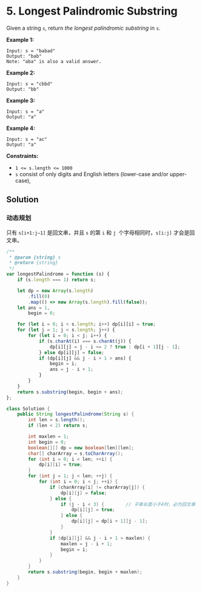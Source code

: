 # 5. Longest Palindromic Substring

Given a string `s`, return _the longest palindromic substring_ in `s`.

**Example 1:**

```text
Input: s = "babad"
Output: "bab"
Note: "aba" is also a valid answer.
```

**Example 2:**

```text
Input: s = "cbbd"
Output: "bb"
```

**Example 3:**

```text
Input: s = "a"
Output: "a"
```

**Example 4:**

```text
Input: s = "ac"
Output: "a"
```

**Constraints:**

-   `1 <= s.length <= 1000`
-   `s` consist of only digits and English letters (lower-case and/or upper-case),

## Solution

### 动态规划

只有 `s[i+1:j−1]` 是回文串，并且 `s` 的第 `i` 和 `j `个字母相同时，`s[i:j]` 才会是回文串。

```js
/**
 * @param {string} s
 * @return {string}
 */
var longestPalindrome = function (s) {
    if (s.length === 1) return s;

    let dp = new Array(s.length)
        .fill(0)
        .map(() => new Array(s.length).fill(false));
    let ans = 1,
        begin = 0;

    for (let i = 0; i < s.length; i++) dp[i][i] = true;
    for (let j = 1; j < s.length; j++) {
        for (let i = 0; i < j; i++) {
            if (s.charAt(i) === s.charAt(j)) {
                dp[i][j] = j - i <= 2 ? true : dp[i + 1][j - 1];
            } else dp[i][j] = false;
            if (dp[i][j] && j - i + 1 > ans) {
                begin = i;
                ans = j - i + 1;
            }
        }
    }
    return s.substring(begin, begin + ans);
};
```

```java
class Solution {
    public String longestPalindrome(String s) {
        int len = s.length();
        if (len < 2) return s;

        int maxlen = 1;
        int begin = 0;
        boolean[][] dp = new boolean[len][len];
        char[] charArray = s.toCharArray();
        for (int i = 0; i < len; ++i) {
            dp[i][i] = true;
        }
        for (int j = 1; j < len; ++j) {
            for (int i = 0; i < j; ++i) {
                if (charArray[i] != charArray[j]) {
                    dp[i][j] = false;
                } else {
                    if (j - i < 3) {		// 子串长度小于4时，必为回文串
                        dp[i][j] = true;
                    } else {
                        dp[i][j] = dp[i + 1][j - 1];
                    }
                }
                if (dp[i][j] && j - i + 1 > maxlen) {
                    maxlen = j - i + 1;
                    begin = i;
                }
            }
        }
        return s.substring(begin, begin + maxlen);
    }
}
```
